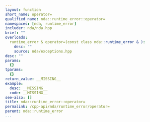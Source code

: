 ```yaml
---
layout: function
short_name: operator=
qualified_name: nda::runtime_error::operator=
namespaces: [nda, runtime_error]
includer: nda/nda.hpp
brief: ""
overloads:
  runtime_error & operator=(const class nda::runtime_error & ):
    desc: ""
    source: nda/exceptions.hpp
desc: ""
params:
  {}
tparams:
  {}
return_value: __MISSING__
example:
  desc: __MISSING__
  code: __MISSING__
see-also: []
title: nda::runtime_error::operator=
permalink: /cpp-api/nda/runtime_error/operator=
parent: nda::runtime_error
...
```


